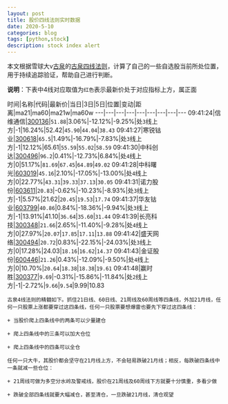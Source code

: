 ```yaml
---
layout: post
title: 股价四线法则实时数据
date: 2020-5-10
categories: blog
tags: [python,stock]
description: stock index alert
---
```



本文根据雪球大v[古泉](https://xueqiu.com/u/7148646888)的[古泉四线法则](https://xueqiu.com/7148646888/130498192)，计算了自己的一些自选股当前所处位置，用于持续追踪验证，帮助自己进行判断。

**说明**：下表中4线对应取值为`红色`表示最新价处于对应指标上方，属正面

时间|名称|代码|最新价|当日|3日|5日|位置|变动|距离|ma21|ma60|ma21w|ma60w
---|---|---|---|---|---|---|---|---
09:41:24|信维通信|[300136](https://xueqiu.com/S/SZ300136)|`51.88`|3.06%|-12.12%|-9.25%|处`3`线上方|-1|16.24%|52.42|`45.90`|`44.04`|`38.43`
09:41:27|寒锐钴业|[300618](https://xueqiu.com/S/SZ300618)|`65.5`|1.49%|-16.79%|-7.83%|处`3`线上方|-1|12.12%|65.61|`55.59`|`55.02`|`58.59`
09:41:30|中科创达|[300496](https://xueqiu.com/S/SZ300496)|`96.2`|0.41%|-12.73%|6.84%|处`4`线上方|0|51.17%|`81.69`|`67.45`|`64.89`|`49.02`
09:41:28|中科曙光|[603019](https://xueqiu.com/S/SH603019)|`45.16`|2.10%|-17.05%|-13.00%|处`4`线上方|0|22.77%|`43.31`|`39.33`|`37.13`|`30.05`
09:41:31|诺力股份|[603611](https://xueqiu.com/S/SH603611)|`20.83`|-0.62%|-10.23%|-8.93%|处`3`线上方|-1|5.57%|21.62|`20.45`|`19.53`|`17.74`
09:41:37|华友钴业|[603799](https://xueqiu.com/S/SH603799)|`40.86`|0.84%|-18.36%|-9.94%|处`3`线上方|-1|13.91%|41.10|`36.64`|`35.60`|`31.44`
09:41:39|长亮科技|[300348](https://xueqiu.com/S/SZ300348)|`21.66`|2.65%|-11.40%|-9.28%|处`4`线上方|0|27.97%|`20.07`|`17.85`|`17.11`|`13.88`
09:41:42|盛天网络|[300494](https://xueqiu.com/S/SZ300494)|`20.72`|0.83%|-22.15%|-24.03%|处`3`线上方|0|17.28%|24.03|`18.16`|`16.62`|`14.37`
09:41:43|金证股份|[600446](https://xueqiu.com/S/SH600446)|`21.26`|0.43%|-12.09%|-9.50%|处`4`线上方|0|10.70%|`20.64`|`18.38`|`18.38`|`19.61`
09:41:48|赢时胜|[300377](https://xueqiu.com/S/SZ300377)|`9.69`|-0.31%|-15.86%|-11.84%|处`2`线上方|-1|-2.72%|`9.66`|`9.54`|9.99|10.83

```
古泉4线法则的精髓如下。抓住21日线、60日线、21周线及60周线等四条线，外加21月线，任何一只股票上涨都要穿过这四条线，任何一只股票要想爆雷也要先下穿过这四条线：

+ 当股价爬上四条线中的两条可以少量建仓

+ 爬上四条线中的三条可以加大仓位

+ 爬上四条线中的四条可以全仓

任何一只大牛，其股价都会坚守在21月线上方，不会轻易跌破21月线；相反，每跌破四条线中一条就减一些仓位：

+ 21周线可做为多空分水岭及警戒线，股价在21周线及60周线下方就要十分慎重，多看少做

+ 跌破全部四条线就要大幅减仓，甚至清仓，一旦跌破21月线，清仓观望
```